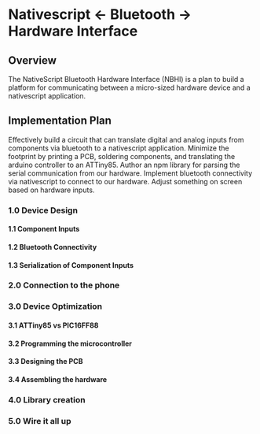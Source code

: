 # Nativescript <- Bluetooth -> Hardware Interface

## Overview

The NativeScript Bluetooth Hardware Interface (NBHI) is a plan to
build a platform for communicating between a micro-sized hardware
device and a nativescript application.

## Implementation Plan

Effectively build a circuit that can translate digital and analog
inputs from components via bluetooth to a nativescript application.
Minimize the footprint by printing a PCB, soldering components, and
translating the arduino controller to an ATTiny85. Author an npm 
library for parsing the serial communication from our hardware. 
Implement bluetooth connectivity via nativescript to connect to our 
hardware. Adjust something on screen based on hardware inputs.

### 1.0 Device Design

#### 1.1 Component Inputs

#### 1.2 Bluetooth Connectivity

#### 1.3 Serialization of Component Inputs


### 2.0 Connection to the phone


### 3.0 Device Optimization

#### 3.1 ATTiny85 vs PIC16FF88

#### 3.2 Programming the microcontroller

#### 3.3 Designing the PCB

#### 3.4 Assembling the hardware


### 4.0 Library creation

### 5.0 Wire it all up
